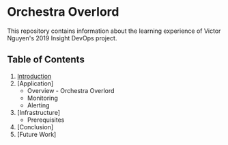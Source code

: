 # Orchestra Overlord

This repository contains information about the learning experience of Victor Nguyen's 2019 Insight DevOps project.

## Table of Contents

1. [Introduction](README.md#introduction)
2. [Application]
	* Overview - Orchestra Overlord
    * Monitoring
    * Alerting
3. [Infrastructure]
	* Prerequisites
4. [Conclusion]
5. [Future Work]
